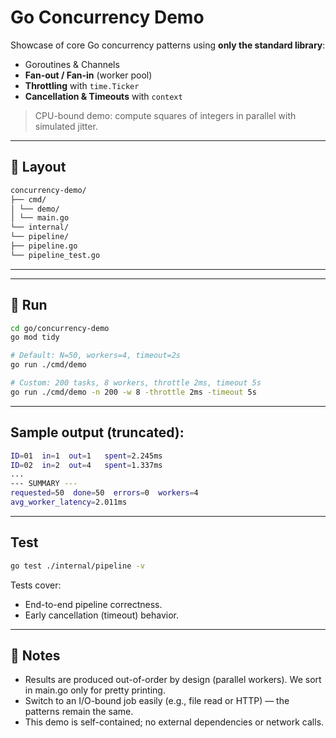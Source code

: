 # Go Concurrency Demo

Showcase of core Go concurrency patterns using **only the standard library**:
- Goroutines & Channels
- **Fan-out / Fan-in** (worker pool)
- **Throttling** with `time.Ticker`
- **Cancellation & Timeouts** with `context`

> CPU-bound demo: compute squares of integers in parallel with simulated jitter.

---

## 📁 Layout
```bash
concurrency-demo/
├── cmd/
│ └── demo/
│ └── main.go
└── internal/
└── pipeline/
├── pipeline.go
└── pipeline_test.go
```

---


---

## 🚀 Run

```bash
cd go/concurrency-demo
go mod tidy

# Default: N=50, workers=4, timeout=2s
go run ./cmd/demo

# Custom: 200 tasks, 8 workers, throttle 2ms, timeout 5s
go run ./cmd/demo -n 200 -w 8 -throttle 2ms -timeout 5s
```

---

## Sample output (truncated):
```bash
ID=01  in=1  out=1   spent=2.245ms
ID=02  in=2  out=4   spent=1.337ms
...
--- SUMMARY ---
requested=50  done=50  errors=0  workers=4
avg_worker_latency=2.011ms
```

---

## Test
```bash
go test ./internal/pipeline -v
```

Tests cover:
- End-to-end pipeline correctness.
- Early cancellation (timeout) behavior.

---

## 🧭 Notes

- Results are produced out-of-order by design (parallel workers). We sort in main.go only for pretty printing.
- Switch to an I/O-bound job easily (e.g., file read or HTTP) — the patterns remain the same.
- This demo is self-contained; no external dependencies or network calls.
